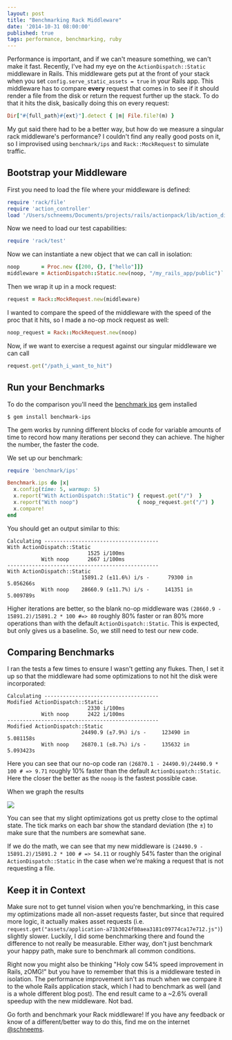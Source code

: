 ```yaml
---
layout: post
title: "Benchmarking Rack Middleware"
date: '2014-10-31 08:00:00'
published: true
tags: performance, benchmarking, ruby
---
```


Performance is important, and if we can't measure something, we can't make it fast. Recently, I've had my eye on the `ActionDispatch::Static` middleware in Rails. This middleware gets put at the front of your stack when you set `config.serve_static_assets = true` in your Rails app. This middleware has to compare **every** request that comes in to see if it should render a file from the disk or return the request further up the stack. To do that it hits the disk, basically doing this on every request:

```ruby
Dir["#{full_path}#{ext}"].detect { |m| File.file?(m) }
```

My gut said there had to be a better way, but how do we measure a singular rack middleware's performance? I couldn't find any really good posts on it, so I improvised using `benchmark/ips` and `Rack::MockRequest` to simulate traffic.

## Bootstrap your Middleware

First you need to load the file where your middleware is defined:

```ruby
require 'rack/file'
require 'action_controller'
load '/Users/schneems/Documents/projects/rails/actionpack/lib/action_dispatch/middleware/static.rb'
```

Now we need to load our test capabilities:

```ruby
require 'rack/test'
```

Now we can instantiate a new object that we can call in isolation:

```ruby
noop       = Proc.new {[200, {}, ["hello"]]}
middleware = ActionDispatch::Static.new(noop, "/my_rails_app/public")`
```

Then we wrap it up in a mock request:

```ruby
request = Rack::MockRequest.new(middleware)
```

I wanted to compare the speed of the middleware with the speed of the proc that it hits, so I made a no-op mock request as well:


```ruby
noop_request = Rack::MockRequest.new(noop)
```

Now, if we want to exercise a request against our singular middleware we can call

```ruby
request.get("/path_i_want_to_hit")
```

## Run your Benchmarks

To do the comparison you'll need the [benchmark ips](https://github.com/evanphx/benchmark-ips) gem installed

```
$ gem install benchmark-ips
```

The gem works by running different blocks of code for variable amounts of time to record how many iterations per second they can achieve. The higher the number, the faster the code.

We set up our benchmark:

```ruby
require 'benchmark/ips'

Benchmark.ips do |x|
  x.config(time: 5, warmup: 5)
  x.report("With ActionDispatch::Static") { request.get("/")  }
  x.report("With noop")                   { noop_request.get("/") }
  x.compare!
end
```

You should get an output similar to this:

```
Calculating -------------------------------------
With ActionDispatch::Static
                          1525 i/100ms
           With noop      2667 i/100ms
-------------------------------------------------
With ActionDispatch::Static
                        15891.2 (±11.6%) i/s -      79300 in   5.056266s
           With noop    28660.9 (±11.7%) i/s -     141351 in   5.009789s
```

Higher iterations are better, so the blank no-op middleware was `(28660.9 - 15891.2)/15891.2 * 100 #=> 80` roughly 80% faster or ran 80% more operations than with the default `ActionDispatch::Static`. This is expected, but only gives us a baseline. So, we still need to test our new code.

## Comparing Benchmarks

I ran the tests a few times to ensure I wasn't getting any flukes. Then, I set it up so that the middleware had some optimizations to not hit the disk were incorporated:


```
Calculating -------------------------------------
Modified ActionDispatch::Static
                          2330 i/100ms
           With noop      2422 i/100ms
-------------------------------------------------
Modified ActionDispatch::Static
                        24490.9 (±7.9%) i/s -     123490 in   5.081158s
           With noop    26870.1 (±8.7%) i/s -     135632 in   5.093423s
```

Here you can see that our no-op code ran `(26870.1 - 24490.9)/24490.9 * 100 # => 9.71` roughly 10% faster than the default `ActionDispatch::Static`. Here the closer the better as the `nooop` is the fastest possible case.

When we graph the results

![](https://www.dropbox.com/s/dcsrhrfh7gb44dc/Screenshot%202014-08-08%2014.05.21.png?dl=1)

You can see that my slight optimizations got us pretty close to the optimal state. The tick marks on each bar show the standard deviation (the ±) to make sure that the numbers are somewhat sane.

If we do the math, we can see that my new middleware is `(24490.9 - 15891.2)/15891.2 * 100 # => 54.11` or roughly 54% faster than the original `ActionDispatch::Static` in the case when we're making a request that is not requesting a file.

## Keep it in Context

Make sure not to get tunnel vision when you're benchmarking, in this case my optimizations made all non-asset requests faster, but since that required more logic, it actually makes asset requests (i.e. `request.get("assets/application-a71b3024f80aea3181c09774ca17e712.js")`) slightly slower. Luckily, I did some benchmarking there and found the difference to not really be measurable. Either way, don't just benchmark your happy path, make sure to benchmark all common conditions.

Right now you might also be thinking "Holy cow 54% speed improvement in Rails, zOMG!" but you have to remember that this is a middleware tested in isolation. The performance improvement isn't as much when we compare it to the whole Rails application stack, which I had to benchmark as well (and is a whole different blog post). The end result came to a ~2.6% overall speedup with the new middleware. Not bad.

Go forth and benchmark your Rack middleware! If you have any feedback or know of a different/better way to do this, find me on the internet [@schneems](https://twitter.com/schneems).
